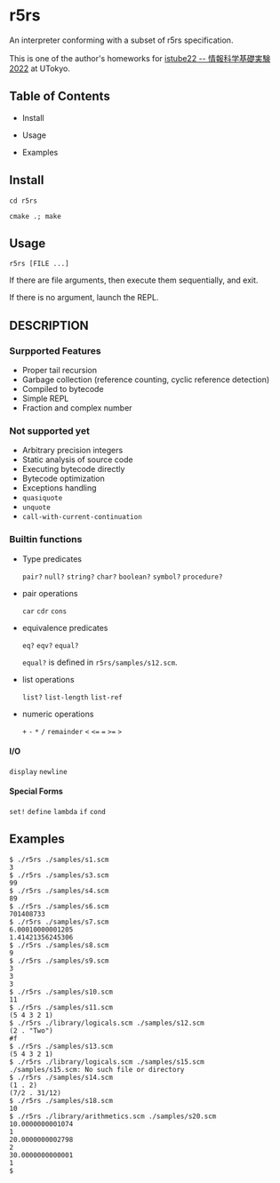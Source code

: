 # r5rs

An interpreter conforming with a subset of r5rs specification. 

This is one of the author's homeworks for [istube22 -- 情報科学基礎実験2022](https://sites.google.com/view/isutbe2022) at UTokyo.

## Table of Contents

- Install

- Usage

- Examples

## Install

`cd r5rs`

`cmake .; make`


## Usage

`r5rs [FILE ...]`

If there are file arguments, then execute them sequentially, and exit.

If there is no argument, launch the REPL.

## DESCRIPTION

### Surpported Features

- Proper tail recursion
- Garbage collection (reference counting, cyclic reference detection)
- Compiled to bytecode
- Simple REPL
- Fraction and complex number

### Not supported yet

- Arbitrary precision integers
- Static analysis of source code
- Executing bytecode directly   
- Bytecode optimization
- Exceptions handling
- `quasiquote` 
- `unquote` 
- `call-with-current-continuation`

### Builtin functions

- Type predicates
  
   `pair?` `null?` `string?` `char?` `boolean?` `symbol?` `procedure?`

- pair operations
  
  `car` `cdr` `cons`

- equivalence predicates
  
  `eq?` `eqv?` `equal?`

  `equal?` is defined in `r5rs/samples/s12.scm`. 
  
- list operations

  `list?` `list-length` `list-ref`

- numeric operations

  `+` `-` `*` `/` `remainder` `<` `<=` `=` `>=` `>`

#### I/O

`display` `newline`

#### Special Forms

`set!` `define` `lambda` `if` `cond`


## Examples
```shell
$ ./r5rs ./samples/s1.scm
3
$ ./r5rs ./samples/s3.scm
99
$ ./r5rs ./samples/s4.scm
89
$ ./r5rs ./samples/s6.scm
701408733
$ ./r5rs ./samples/s7.scm
6.00010000001205
1.41421356245306
$ ./r5rs ./samples/s8.scm
9
$ ./r5rs ./samples/s9.scm
3
3
3
$ ./r5rs ./samples/s10.scm
11
$ ./r5rs ./samples/s11.scm
(5 4 3 2 1)
$ ./r5rs ./library/logicals.scm ./samples/s12.scm
(2 . "Two")
#f
$ ./r5rs ./samples/s13.scm
(5 4 3 2 1)
$ ./r5rs ./library/logicals.scm ./samples/s15.scm
./samples/s15.scm: No such file or directory
$ ./r5rs ./samples/s14.scm
(1 . 2)
(7/2 . 31/12)
$ ./r5rs ./samples/s18.scm
10
$ ./r5rs ./library/arithmetics.scm ./samples/s20.scm
10.0000000001074
1
20.0000000002798
2
30.0000000000001
1
$ 
```